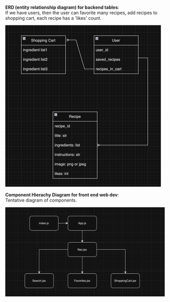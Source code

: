 **ERD (entity relationship diagram) for backend tables**: <br />
If we have users, then the user can favorite many recipes, add recipes to shopping cart, each recipe has a 'likes' count.

<img width="492" alt="ERD-CutNPasta" src=./ERD-CutNPasta.png>

<br />

**Component Hierachy Diagram for front end web dev**: <br />
Tentative diagram of components.

<img width="666" alt="ComponentHierarchyDiagram-CutNPasta" src=./ComponentHierarchyDiagram-CutNPasta.png>

